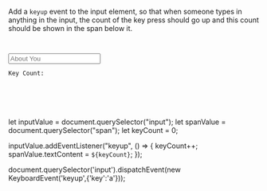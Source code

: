 Add a `keyup` event to the input element,
so that when someone types in anything in
the input, the count of the key press should go up
and this count should be shown in the span
below it.

<Editor lang="javascript" type="exercise">
<code>
<panel lang="html">
<input type="text" placeholder="About You" />
<p>Key Count: <span></span></p>
</panel>
<panel lang="javascript">

</panel>
</code>

<solution>
let inputValue = document.querySelector("input");
let spanValue = document.querySelector("span");
let keyCount = 0;

inputValue.addEventListener("keyup", () => {
  keyCount++;
  spanValue.textContent = `${keyCount}`;
});
</solution>

<domtestevents>
<event>
document.querySelector('input').dispatchEvent(new KeyboardEvent('keyup',{'key':'a'}));
</event>
</domtestevents>
</Editor>